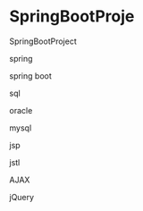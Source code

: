 # SpringBootProje
SpringBootProject

spring

spring boot

sql

oracle

mysql

jsp

jstl

AJAX

jQuery
